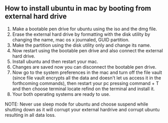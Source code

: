 ## How to install ubuntu in mac by booting from external hard drive

1. Make a bootable pen drive for ubuntu using the iso and the dmg file.
2. Erase the external hard drive by formatting with the disk utility by changing the name, mac os x journaled, GUID partition.
3. Make the partition using the disk utility only and change its name.
4. Now restart using the bootable pen drive and also connect the external hard drive.
5. Install ubuntu and then restart your mac.
6. Changes are saved now you can disconnect the bootable pen drive.
7. Now go to the system preferences in the mac and turn off the file vault (since file vault encrypts all the data and doesn't let us access it in the forthcoming commands), then restart your pc pressing command + T and then choose terminal locate refind on the terminal and install it.
8. Your both operating systems are ready to use.

NOTE: Never use sleep mode for ubuntu and choose suspend while shutting down as it will corrupt your external hardrive and corrupt ubuntu resulting in all data loss.
